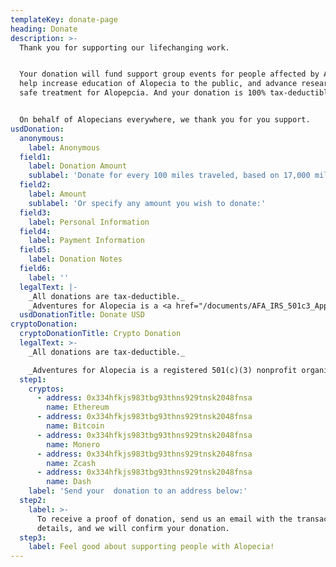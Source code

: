 ```yaml
---
templateKey: donate-page
heading: Donate
description: >-
  Thank you for supporting our lifechanging work.  


  Your donation will fund support group events for people affected by Alopecia,
  help increase education of Alopecia to the public, and advance research to find a
  safe treatment for Alopepcia. And your donation is 100% tax-deductible.  


  On behalf of Alopecians everywhere, we thank you for you support.
usdDonation:
  anonymous:
    label: Anonymous
  field1:
    label: Donation Amount
    sublabel: 'Donate for every 100 miles traveled, based on 17,000 miles to Patagonia.'
  field2:
    label: Amount
    sublabel: 'Or specify any amount you wish to donate:'
  field3:
    label: Personal Information
  field4:
    label: Payment Information
  field5:
    label: Donation Notes
  field6:
    label: ''
  legalText: |-
    _All donations are tax-deductible._  
    _Adventures for Alopecia is a <a href="/documents/AFA_IRS_501c3_Approval.pdf" target="_blank" rel="noopener noreferrer">registered 501(c)(3) nonprofit organization</a>._
  usdDonationTitle: Donate USD
cryptoDonation:
  cryptoDonationTitle: Crypto Donation
  legalText: >-
    _All donations are tax-deductible._

    _Adventures for Alopecia is a registered 501(c)(3) nonprofit organization._
  step1:
    cryptos:
      - address: 0x334hfkjs983tbg93thns929tnsk2048fnsa
        name: Ethereum
      - address: 0x334hfkjs983tbg93thns929tnsk2048fnsa
        name: Bitcoin
      - address: 0x334hfkjs983tbg93thns929tnsk2048fnsa
        name: Monero
      - address: 0x334hfkjs983tbg93thns929tnsk2048fnsa
        name: Zcash
      - address: 0x334hfkjs983tbg93thns929tnsk2048fnsa
        name: Dash
    label: 'Send your  donation to an address below:'
  step2:
    label: >-
      To receive a proof of donation, send us an email with the transactions
      details, and we will confirm your donation.
  step3:
    label: Feel good about supporting people with Alopecia!
---
```


